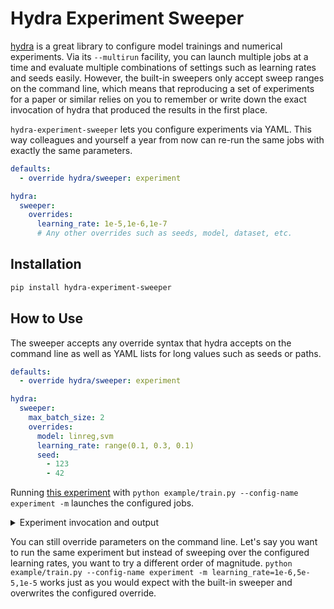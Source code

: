 # Hydra Experiment Sweeper

[hydra](https://hydra.cc/) is a great library to configure model trainings and numerical
experiments. Via its `--multirun` facility, you can launch multiple jobs at a time and
evaluate multiple combinations of settings such as learning rates and seeds easily.
However, the built-in sweepers only accept sweep ranges on the command line, which means
that reproducing a set of experiments for a paper or similar relies on you to remember or
write down the exact invocation of hydra that produced the results in the first place.

`hydra-experiment-sweeper` lets you configure experiments via YAML. This way colleagues
and yourself a year from now can re-run the same jobs with exactly the same parameters.

```yaml
defaults:
  - override hydra/sweeper: experiment

hydra:
  sweeper:
    overrides:
      learning_rate: 1e-5,1e-6,1e-7
      # Any other overrides such as seeds, model, dataset, etc.
```

## Installation

```sh
pip install hydra-experiment-sweeper
```

## How to Use

The sweeper accepts any override syntax that hydra accepts on the command line as well as
YAML lists for long values such as seeds or paths.

```yaml
defaults:
  - override hydra/sweeper: experiment

hydra:
  sweeper:
    max_batch_size: 2
    overrides:
      model: linreg,svm
      learning_rate: range(0.1, 0.3, 0.1)
      seed:
        - 123
        - 42
```

Running [this experiment](example/config/experiment.yaml) with `python example/train.py
--config-name experiment -m` launches the configured jobs.

<details>
  <summary>Experiment invocation and output</summary>

```
$ python example/train.py -m
[2021-10-15 17:57:18,241][HYDRA] ExperimentSweeper(max_batch_size=2, overrides={'model': 'linreg,svm', 'learning_rate': 'range(0.1, 0.3, 0.1)', 'seed': [123, 42]}) sweeping
[2021-10-15 17:57:18,242][HYDRA] Sweep output dir : multirun/2021-10-15/17-57-18
[2021-10-15 17:57:18,796][HYDRA] Launching 2 jobs locally
[2021-10-15 17:57:18,796][HYDRA] 	#0 : model=linreg learning_rate=0.1 seed=123
model:
  model_type: linear_regression
seed: 123
learning_rate: 0.1

[2021-10-15 17:57:18,888][HYDRA] 	#1 : model=linreg learning_rate=0.1 seed=42
model:
  model_type: linear_regression
seed: 42
learning_rate: 0.1

[2021-10-15 17:57:18,982][HYDRA] Launching 2 jobs locally
[2021-10-15 17:57:18,982][HYDRA] 	#2 : model=linreg learning_rate=0.2 seed=123
model:
  model_type: linear_regression
seed: 123
learning_rate: 0.2

[2021-10-15 17:57:19,079][HYDRA] 	#3 : model=linreg learning_rate=0.2 seed=42
model:
  model_type: linear_regression
seed: 42
learning_rate: 0.2

[2021-10-15 17:57:19,171][HYDRA] Launching 2 jobs locally
[2021-10-15 17:57:19,171][HYDRA] 	#4 : model=svm learning_rate=0.1 seed=123
model:
  model_type: support_vector_machine
seed: 123
learning_rate: 0.1

[2021-10-15 17:57:19,290][HYDRA] 	#5 : model=svm learning_rate=0.1 seed=42
model:
  model_type: support_vector_machine
seed: 42
learning_rate: 0.1

[2021-10-15 17:57:19,405][HYDRA] Launching 2 jobs locally
[2021-10-15 17:57:19,405][HYDRA] 	#6 : model=svm learning_rate=0.2 seed=123
model:
  model_type: support_vector_machine
seed: 123
learning_rate: 0.2

[2021-10-15 17:57:19,497][HYDRA] 	#7 : model=svm learning_rate=0.2 seed=42
model:
  model_type: support_vector_machine
seed: 42
learning_rate: 0.2
```
</details>

You can still override parameters on the command line. Let's say you want to run the same
experiment but instead of sweeping over the configured learning rates, you want to try a
different order of magnitude. `python example/train.py --config-name experiment -m
learning_rate=1e-6,5e-5,1e-5` works just as you would expect with the built-in sweeper and
overwrites the configured override.
